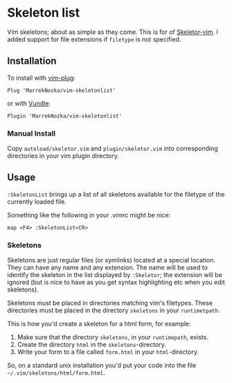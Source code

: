 # Skeleton list

Vim skeletons; about as simple as they come. This is for of 
[Skeletor-vim](https://github.com/strange/skeletor-vim).
I added support for file extensions if `filetype` is not specified.


## Installation

To install with [vim-plug](https://github.com/junegunn/vim-plug):

```
Plug 'MarrekNozka/vim-skeletonlist'
```

or with [Vundle](https://github.com/VundleVim/Vundle.vim):

```
Plugin 'MarrekNozka/vim-skeletonlist'
```



### Manual Install

Copy `autoload/skeletor.vim` and `plugin/skeletor.vim` into corresponding
directories in your vim plugin directory.


## Usage

`:SkeletonList` brings up a list of all skeletons available for the filetype of
the currently loaded file.

Something like the following in your .vimrc might be nice:

    map <F4> :SkeletonList<CR>


### Skeletons

Skeletons are just regular files (or symlinks) located at a special location.
They can have any name and any extension. The name will be used to identify
the skeleton in the list displayed by `:Skeletor`; the extension will be
ignored (but is nice to have as you get syntax highlighting etc when you edit
skeletons).

Skeletons must be placed in directories matching vim's filetypes. These
directories must be placed in the directory `skeletons` in your
`runtimetpath`.

This is how you'd create a skeleton for a html form, for example:

1. Make sure that the directory `skeletons`, in your `runtimepath`, exists.
2. Create the directory `html` in the `skeletons`-directory. 
3. Write your form to a file called `form.html` in your `html`-directory.

So, on a standard unix installation you'd put your code into the file
`~/.vim/skeletons/html/form.html`.

